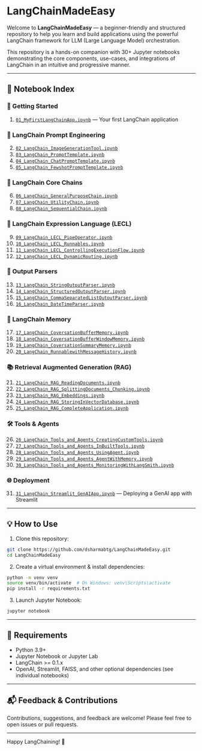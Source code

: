 
# LangChainMadeEasy

Welcome to **LangChainMadeEasy** — a beginner-friendly and structured repository to help you learn and build applications using the powerful LangChain framework for LLM (Large Language Model) orchestration.

This repository is a hands-on companion with 30+ Jupyter notebooks demonstrating the core components, use-cases, and integrations of LangChain in an intuitive and progressive manner.

---

## 📘 Notebook Index

### 🌱 Getting Started
1. <a href="https://github.com/dsharmabtg/LangChainMadeEasy/blob/master/01_MyFirstLangChainApp.ipynb">`01_MyFirstLangChainApp.ipynb`</a> — Your first LangChain application

### 🎨 LangChain Prompt Engineering
2. <a href="https://github.com/dsharmabtg/LangChainMadeEasy/blob/master/02_LangChain_ImageGenerationTool.ipynb">`02_LangChain_ImageGenerationTool.ipynb`</a>
3. <a href="https://github.com/dsharmabtg/LangChainMadeEasy/blob/master/03_LangChain_PromptTemplate.ipynb">`03_LangChain_PromptTemplate.ipynb`</a>
4. <a href="https://github.com/dsharmabtg/LangChainMadeEasy/blob/master/04_LangChain_ChatPromptTemplate.ipynb">`04_LangChain_ChatPromptTemplate.ipynb`</a>
5. <a href="https://github.com/dsharmabtg/LangChainMadeEasy/blob/master/05_LangChain_FewshotPromptTemplate.ipynb">`05_LangChain_FewshotPromptTemplate.ipynb`</a>

### 🔗 LangChain Core Chains
6. <a href="https://github.com/dsharmabtg/LangChainMadeEasy/blob/master/06_LangChain_GeneralPurposeChain.ipynb">`06_LangChain_GeneralPurposeChain.ipynb`</a>
7. <a href="https://github.com/dsharmabtg/LangChainMadeEasy/blob/master/07_LangChain_UtilityChain.ipynb">`07_LangChain_UtilityChain.ipynb`</a>
8. <a href="https://github.com/dsharmabtg/LangChainMadeEasy/blob/master/08_LangChain_SequentialChain.ipynb">`08_LangChain_SequentialChain.ipynb`</a>

### 🧩 LangChain Expression Language (LECL)
9. <a href="https://github.com/dsharmabtg/LangChainMadeEasy/blob/master/09_LangChain_LECL_PipeOperator.ipynb">`09_LangChain_LECL_PipeOperator.ipynb`</a>
10. <a href="https://github.com/dsharmabtg/LangChainMadeEasy/blob/master/10_LangChain_LECL_Runnables.ipynb">`10_LangChain_LECL_Runnables.ipynb`</a>
11. <a href="https://github.com/dsharmabtg/LangChainMadeEasy/blob/master/11_LangChain_LECL_ControllingExecutionFlow.ipynb">`11_LangChain_LECL_ControllingExecutionFlow.ipynb`</a>
12. <a href="https://github.com/dsharmabtg/LangChainMadeEasy/blob/master/12_LangChain_LECL_DynamicRouting.ipynb">`12_LangChain_LECL_DynamicRouting.ipynb`</a>

### 🧾 Output Parsers
13. <a href="https://github.com/dsharmabtg/LangChainMadeEasy/blob/master/13_LangChain_StringOutputParser.ipynb">`13_LangChain_StringOutputParser.ipynb`</a>
14. <a href="https://github.com/dsharmabtg/LangChainMadeEasy/blob/master/14_LangChain_StructuredOutputParser.ipynb">`14_LangChain_StructuredOutputParser.ipynb`</a>
15. <a href="https://github.com/dsharmabtg/LangChainMadeEasy/blob/master/15_LangChain_CommaSeparatedListOutputParser.ipynb">`15_LangChain_CommaSeparatedListOutputParser.ipynb`</a>
16. <a href="https://github.com/dsharmabtg/LangChainMadeEasy/blob/master/16_LangChain_DateTimeParser.ipynb">`16_LangChain_DateTimeParser.ipynb`</a>

### 🧠 LangChain Memory
17. <a href="https://github.com/dsharmabtg/LangChainMadeEasy/blob/master/17_LangChain_CoversationBufferMemory.ipynb">`17_LangChain_CoversationBufferMemory.ipynb`</a>
18. <a href="https://github.com/dsharmabtg/LangChainMadeEasy/blob/master/18_LangChain_CoversationBufferWindowMemory.ipynb">`18_LangChain_CoversationBufferWindowMemory.ipynb`</a>
19. <a href="https://github.com/dsharmabtg/LangChainMadeEasy/blob/master/19_LangChain_CoversationSummaryMemory.ipynb">`19_LangChain_CoversationSummaryMemory.ipynb`</a>
20. <a href="https://github.com/dsharmabtg/LangChainMadeEasy/blob/master/20_LangChain_RunnablewithMessageHistory.ipynb">`20_LangChain_RunnablewithMessageHistory.ipynb`</a>

### 📚 Retrieval Augmented Generation (RAG)
21. <a href="">`21_LangChain_RAG_ReadingDocuments.ipynb`</a>
22. <a href="">`22_LangChain_RAG_SplittingDocuments_Chunking.ipynb`</a>
23. <a href="">`23_LangChain_RAG_Embeddings.ipynb`</a>
24. <a href="">`24_LangChain_RAG_StoringInVectorDatabase.ipynb`</a>
25. <a href="">`25_LangChain_RAG_CompleteApplication.ipynb`</a>

### 🛠️ Tools & Agents
26. <a href="">`26_LangChain_Tools_and_Agents_CreatingCustomTools.ipynb`</a>
27. <a href="">`27_LangChain_Tools_and_Agents_InBuiltTools.ipynb`</a>
28. <a href="">`28_LangChain_Tools_and_Agents_UsingAgent.ipynb`</a>
29. <a href="">`29_LangChain_Tools_and_Agents_AgentWithMemory.ipynb`</a>
30. <a href="">`30_LangChain_Tools_and_Agents_MonitoringWithLangSmith.ipynb`</a>

### 🌐 Deployment
31. <a href="">`31_LangChain_Streamlit_GenAIApp.ipynb`</a> — Deploying a GenAI app with Streamlit

---

## 💡 How to Use

1. Clone this repository:
```bash
git clone https://github.com/dsharmabtg/LangChainMadeEasy.git
cd LangChainMadeEasy
```

2. Create a virtual environment & install dependencies:
```bash
python -m venv venv
source venv/bin/activate  # On Windows: venv\Scripts\activate
pip install -r requirements.txt
```

3. Launch Jupyter Notebook:
```bash
jupyter notebook
```

---

## 📌 Requirements

- Python 3.9+
- Jupyter Notebook or Jupyter Lab
- LangChain >= 0.1.x
- OpenAI, Streamlit, FAISS, and other optional dependencies (see individual notebooks)

---

## 📬 Feedback & Contributions

Contributions, suggestions, and feedback are welcome! Please feel free to open issues or pull requests.

---

Happy LangChaining! 🚀
